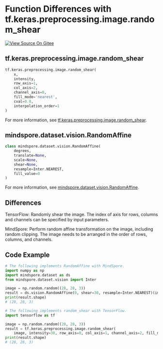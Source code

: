 # Function Differences with tf.keras.preprocessing.image.random_shear

[![View Source On Gitee](https://mindspore-website.obs.cn-north-4.myhuaweicloud.com/website-images/r2.1/resource/_static/logo_source_en.png)](https://gitee.com/mindspore/docs/blob/r2.1/docs/mindspore/source_en/note/api_mapping/tensorflow_diff/random_shear.md)

## tf.keras.preprocessing.image.random_shear

```python
tf.keras.preprocessing.image.random_shear(
    x,
    intensity,
    row_axis=1,
    col_axis=2,
    channel_axis=0,
    fill_mode='nearest',
    cval=0.0,
    interpolation_order=1
)
```

For more information, see [tf.keras.preprocessing.image.random_shear](https://www.tensorflow.org/versions/r1.15/api_docs/python/tf/keras/preprocessing/image/random_shear).

## mindspore.dataset.vision.RandomAffine

```python
class mindspore.dataset.vision.RandomAffine(
    degrees,
    translate=None,
    scale=None,
    shear=None,
    resample=Inter.NEAREST,
    fill_value=0
)
```

For more information, see [mindspore.dataset.vision.RandomAffine](https://mindspore.cn/docs/en/r2.1/api_python/dataset_vision/mindspore.dataset.vision.RandomAffine.html#mindspore.dataset.vision.RandomAffine).

## Differences

TensorFlow: Randomly shear the image. The index of axis for rows, columns and channels can be specified by input parameters.

MindSpore: Perform random affine transformation on the image, including random clipping. The image needs to be arranged in the order of rows, columns, and channels.

## Code Example

```python
# The following implements RandomAffine with MindSpore.
import numpy as np
import mindspore.dataset as ds
from mindspore.dataset.vision import Inter

image = np.random.random((28, 28, 3))
result = ds.vision.RandomAffine(0, shear=30, resample=Inter.NEAREST)(image)
print(result.shape)
# (28, 28, 3)

# The following implements random_shear with TensorFlow.
import tensorflow as tf

image = np.random.random((28, 28, 3))
result = tf.keras.preprocessing.image.random_shear(
    image, intensity=30, row_axis=0, col_axis=1, channel_axis=2, fill_mode='nearest')
print(result.shape)
# (28, 28, 3)
```
